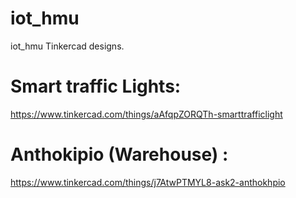 # iot_hmu
iot_hmu
Tinkercad designs.


# Smart traffic Lights:
https://www.tinkercad.com/things/aAfqpZORQTh-smarttrafficlight

# Anthokipio (Warehouse) :
https://www.tinkercad.com/things/j7AtwPTMYL8-ask2-anthokhpio

